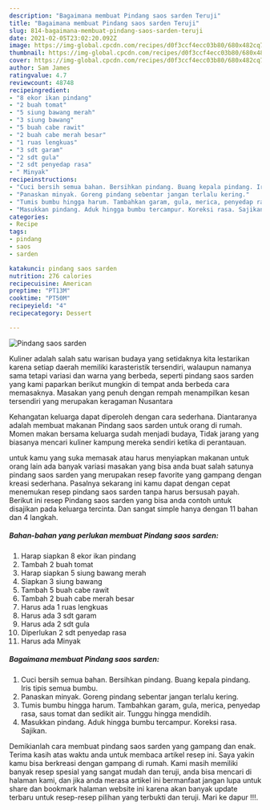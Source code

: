 ```yaml
---
description: "Bagaimana membuat Pindang saos sarden Teruji"
title: "Bagaimana membuat Pindang saos sarden Teruji"
slug: 814-bagaimana-membuat-pindang-saos-sarden-teruji
date: 2021-02-05T23:02:20.092Z
image: https://img-global.cpcdn.com/recipes/d0f3ccf4ecc03b80/680x482cq70/pindang-saos-sarden-foto-resep-utama.jpg
thumbnail: https://img-global.cpcdn.com/recipes/d0f3ccf4ecc03b80/680x482cq70/pindang-saos-sarden-foto-resep-utama.jpg
cover: https://img-global.cpcdn.com/recipes/d0f3ccf4ecc03b80/680x482cq70/pindang-saos-sarden-foto-resep-utama.jpg
author: Sam James
ratingvalue: 4.7
reviewcount: 48748
recipeingredient:
- "8 ekor ikan pindang"
- "2 buah tomat"
- "5 siung bawang merah"
- "3 siung bawang"
- "5 buah cabe rawit"
- "2 buah cabe merah besar"
- "1 ruas lengkuas"
- "3 sdt garam"
- "2 sdt gula"
- "2 sdt penyedap rasa"
- " Minyak"
recipeinstructions:
- "Cuci bersih semua bahan. Bersihkan pindang. Buang kepala pindang. Iris tipis semua bumbu."
- "Panaskan minyak. Goreng pindang sebentar jangan terlalu kering."
- "Tumis bumbu hingga harum. Tambahkan garam, gula, merica, penyedap rasa, saus tomat dan sedikit air. Tunggu hingga mendidih."
- "Masukkan pindang. Aduk hingga bumbu tercampur. Koreksi rasa. Sajikan."
categories:
- Recipe
tags:
- pindang
- saos
- sarden

katakunci: pindang saos sarden 
nutrition: 276 calories
recipecuisine: American
preptime: "PT13M"
cooktime: "PT50M"
recipeyield: "4"
recipecategory: Dessert

---
```



![Pindang saos sarden](https://img-global.cpcdn.com/recipes/d0f3ccf4ecc03b80/680x482cq70/pindang-saos-sarden-foto-resep-utama.jpg)

Kuliner adalah salah satu warisan budaya yang setidaknya kita lestarikan karena setiap daerah memiliki karasteristik tersendiri, walaupun namanya sama tetapi variasi dan warna yang berbeda, seperti pindang saos sarden yang kami paparkan berikut mungkin di tempat anda berbeda cara memasaknya. Masakan yang penuh dengan rempah menampilkan kesan tersendiri yang merupakan keragaman Nusantara



Kehangatan keluarga dapat diperoleh dengan cara sederhana. Diantaranya adalah membuat makanan Pindang saos sarden untuk orang di rumah. Momen makan bersama keluarga sudah menjadi budaya, Tidak jarang yang biasanya mencari kuliner kampung mereka sendiri ketika di perantauan.

untuk kamu yang suka memasak atau harus menyiapkan makanan untuk orang lain ada banyak variasi masakan yang bisa anda buat salah satunya pindang saos sarden yang merupakan resep favorite yang gampang dengan kreasi sederhana. Pasalnya sekarang ini kamu dapat dengan cepat menemukan resep pindang saos sarden tanpa harus bersusah payah.
Berikut ini resep Pindang saos sarden yang bisa anda contoh untuk disajikan pada keluarga tercinta. Dan sangat simple hanya dengan 11 bahan dan 4 langkah.


<!--inarticleads1-->

##### Bahan-bahan yang perlukan membuat Pindang saos sarden:

1. Harap siapkan 8 ekor ikan pindang
1. Tambah 2 buah tomat
1. Harap siapkan 5 siung bawang merah
1. Siapkan 3 siung bawang
1. Tambah 5 buah cabe rawit
1. Tambah 2 buah cabe merah besar
1. Harus ada 1 ruas lengkuas
1. Harus ada 3 sdt garam
1. Harus ada 2 sdt gula
1. Diperlukan 2 sdt penyedap rasa
1. Harus ada  Minyak




<!--inarticleads2-->

##### Bagaimana membuat  Pindang saos sarden:

1. Cuci bersih semua bahan. Bersihkan pindang. Buang kepala pindang. Iris tipis semua bumbu.
1. Panaskan minyak. Goreng pindang sebentar jangan terlalu kering.
1. Tumis bumbu hingga harum. Tambahkan garam, gula, merica, penyedap rasa, saus tomat dan sedikit air. Tunggu hingga mendidih.
1. Masukkan pindang. Aduk hingga bumbu tercampur. Koreksi rasa. Sajikan.




Demikianlah cara membuat pindang saos sarden yang gampang dan enak. Terima kasih atas waktu anda untuk membaca artikel resep ini. Saya yakin kamu bisa berkreasi dengan gampang di rumah. Kami masih memiliki banyak resep spesial yang sangat mudah dan teruji, anda bisa mencari di halaman kami, dan jika anda merasa artikel ini bermanfaat jangan lupa untuk share dan bookmark halaman website ini karena akan banyak update terbaru untuk resep-resep pilihan yang terbukti dan teruji. Mari ke dapur !!!. 
